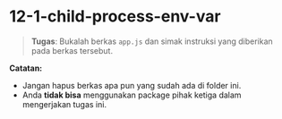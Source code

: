 # 12-1-child-process-env-var
> **Tugas**: Bukalah berkas `app.js` dan simak instruksi yang diberikan pada berkas tersebut.

**Catatan:**
- Jangan hapus berkas apa pun yang sudah ada di folder ini.
- Anda **tidak bisa** menggunakan package pihak ketiga dalam mengerjakan tugas ini.

